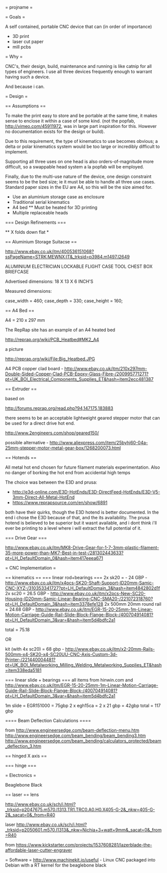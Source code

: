 = projname =

= Goals =

A self contained, portable CNC device that can (in order of importance)

* 3D print
* laser cut paper
* mill pcbs

= Why =

CNC's, their design, build, maintenance and running is like catnip for all types of engineers. I use all three devices frequently enough to warrant having such a device.

And because i can.

= Design =

== Assumptions ==

To make the print easy to store and be portable at the same time, it makes sense to enclose it within a case of some kind. (not the popfab, http://vimeo.com/45911972,  was in large part inspiration for this. However no documentation exists for the design or build).

Due to this requirement, the type of kinematics to use becomes obvious; a delta or polar kinematics system would be too large or incredibly difficult to implement.

Supporting all three uses on one head is also orders-of-magnitude more difficult, so a swappable head system a la popfab will be employed.

Finally, due to the multi-use nature of the device, one design constraint seems to be the bed size; ie it must be able to handle all three use cases. Standard paper sizes in the EU are A4, so this will be the size aimed for.

* Use an aluminium storage case as enclosure
* Traditional serial kinematics
* A4 bed
** Must be heated for 3D printing
* Multiple replaceable heads

=== Design Refinements ===

** X folds down flat
*







== Aluminium Storage Suitacse == 

http://www.ebay.co.uk/itm/400536151068?ssPageName=STRK:MEWNX:IT&_trksid=p3984.m1497.l2649

ALUMINIUM ELECTRICIAN LOCKABLE FLIGHT CASE TOOL CHEST BOX BRIEFCASE

Advertised dimensions: 18 X 13 X 6 INCH'S

Measured dimensions: 

case_width  = 460;
case_depth  = 330;
case_height = 160;

== A4 Bed ==

A4 = 210 x 297 mm

The RepRap site has an example of an A4 heated bed

http://reprap.org/wiki/PCB_Heatbed#MK2_A4

a picture

http://reprap.org/wiki/File:Big_Heatbed.JPG

A4 PCB copper clad board - http://www.ebay.co.uk/itm/210x297mm-Double-Sided-Copper-Clad-PCB-Epoxy-Glass-Fibre-/200995771271?pt=UK_BOI_Electrical_Components_Supplies_ET&hash=item2ecc481387

== Extruder ==

based on 

http://forums.reprap.org/read.php?94,147175,183883

there seems to be an acceptable lightweight geared stepper motor that can be used for a direct drive hot end.

http://www.2engineers.com/shop/geared150/

possible alternative - http://www.aliexpress.com/item/25byhj60-04a-25mm-stepper-motor-metal-gear-box/1268200073.html 

== Hotends ==

All metal hot end chosen for future filament materials experimentation. Also no danger of borking the hot end from accidental high temps

The choice was between the E3D and prusa:

* http://e3d-online.com/E3D-HotEnds/E3D-DirectFeed-HotEnds/E3D-V5-3mm-Direct-All-Metal-HotEnd
* https://www.reprapsource.com/en/show/6891

both have their quirks, though the E3D hotend is better documented. In the end i chose the E3D because of that, and the its availability. The prusa hotend is believed to be superior but it wasnt available, and i dont think i'll ever be printing to a level where i will extract the full potential of it.

=== Drive Gear ===

http://www.ebay.co.uk/itm/MK8-Drive-Gear-for-1-7-3mm-plastic-filament-35-more-power-than-MK7-Best-in-test-/281302443633?pt=LH_DefaultDomain_0&hash=item417eeea671

= CNC Implementation =

== kinematics ==
=== linear rod+bearings ===
2x sk20 = - 24 GBP - http://www.ebay.co.uk/itm/x4pcs-SK20-Shaft-Support-ID20mm-Samic-CNC-XYZ-/310353341727?pt=LH_DefaultDomain_3&hash=item4842802d1f 
2x sc20 = 26.5 GBP - http://www.ebay.co.uk/itm/x2pcs-New-SC20-Housing-ID20mm-Samic-Linear-Bearing-CNC-SMA20-/221072318760?pt=LH_DefaultDomain_3&hash=item3378efe128
2x 500mm 20mm round rail = 24.68 GBP - http://www.ebay.co.uk/itm/EGR-15-20-25mm-1m-Linear-Motion-Carriage-Guide-Rail-Slide-Block-Flange-Block-/400704914081?pt=LH_DefaultDomain_3&var=&hash=item5d4bdfc2a1

total = 75.18

OR

kit (with 4x sc20) = 68 gbp - http://www.ebay.co.uk/itm/x2-20mm-Rails-500mm-x4-SK20-x4-SC20UU-CNC-Axis-Custom-3d-Printer-/221440004481?pt=UK_BOI_Metalworking_Milling_Welding_Metalworking_Supplies_ET&hash=item338eda5181

=== linear slide + bearings ===
all items from hinwin.com and http://www.ebay.co.uk/itm/EGR-15-20-25mm-1m-Linear-Motion-Carriage-Guide-Rail-Slide-Block-Flange-Block-/400704914081?pt=LH_DefaultDomain_3&var=&hash=item5d4bdfc2a1

1m slide = EGR151000 = 75gbp
2 x egh15ca = 2 x 21 gbp = 42gbp
total = 117 gbp

==== Beam Deflection Calculations ====

from http://www.engineersedge.com/beam-deflection-menu.htm
http://www.engineersedge.com/beam_bending/beam_bending3.htm
http://www.engineersedge.com/beam_bending/calculators_protected/beam_deflection_3.htm



== hinged X axis ==

=== hinge ===




= Electronics =

Beaglebone Black

== laser ==
lens

http://www.ebay.co.uk/sch/i.html?_trksid=p2047675.m570.l1313.TR1.TRC0.A0.H0.X405-G-2&_nkw=405-G-2&_sacat=0&_from=R40

laser
http://www.ebay.co.uk/sch/i.html?_trksid=p2050601.m570.l1313&_nkw=Nichia+3+watt+9mm&_sacat=0&_from=R40

from https://www.kickstarter.com/projects/1537608281/lazerblade-the-affordable-laser-cutter-engraver

= Software =
http://www.machinekit.io/useful - Linux CNC packaged into Debian with a RT kernel for the beaglebone black
